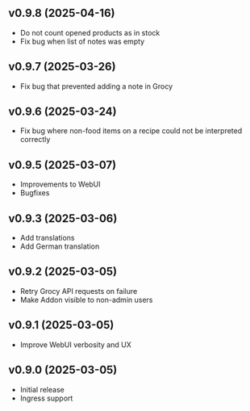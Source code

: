 ## v0.9.8 (2025-04-16)
- Do not count opened products as in stock
- Fix bug when list of notes was empty

## v0.9.7 (2025-03-26)
- Fix bug that prevented adding a note in Grocy

## v0.9.6 (2025-03-24)
- Fix bug where non-food items on a recipe could not be interpreted correctly

## v0.9.5 (2025-03-07)
- Improvements to WebUI
- Bugfixes

## v0.9.3 (2025-03-06)
- Add translations
- Add German translation

## v0.9.2 (2025-03-05)
- Retry Grocy API requests on failure
- Make Addon visible to non-admin users

## v0.9.1 (2025-03-05)
- Improve WebUI verbosity and UX

## v0.9.0 (2025-03-05)
- Initial release
- Ingress support